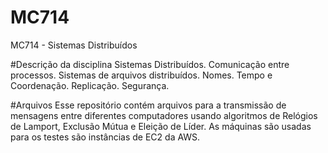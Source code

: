 # MC714
MC714 - Sistemas Distribuídos

#Descrição da disciplina 
Sistemas Distribuídos. Comunicação entre processos. Sistemas de arquivos distribuídos. Nomes. Tempo e Coordenação. Replicação. Segurança.

#Arquivos
Esse repositório contém arquivos para a transmissão de mensagens entre diferentes computadores usando algoritmos de Relógios de Lamport, Exclusão Mútua e Eleição de Líder. As máquinas são usadas para os testes são instâncias de EC2 da AWS.
